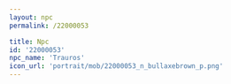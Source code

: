 ```yaml
---
layout: npc
permalink: /22000053

title: Npc
id: '22000053'
npc_name: 'Trauros'
icon_url: 'portrait/mob/22000053_n_bullaxebrown_p.png'
---
```

